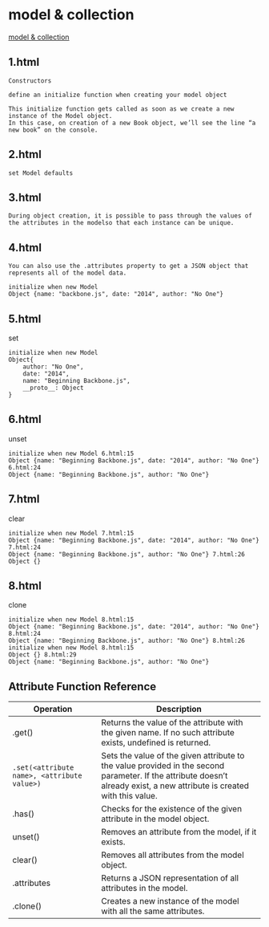 model & collection
==========================

[model & collection](http://techbus.safaribooksonline.com/book/programming/javascript/9781430263340/chapter-4-backbone-view-and-templating-libraries/9781430263340_ch04_xhtml#X2ludGVybmFsX0h0bWxWaWV3P3htbGlkPTk3ODE0MzAyNjMzNDAlMkZzZWMyXzk3ODE0MzAyNjMzNDBfY2gwM194aHRtbCZxdWVyeT0=)

1.html
-------------
```
Constructors

define an initialize function when creating your model object

This initialize function gets called as soon as we create a new instance of the Model object. 
In this case, on creation of a new Book object, we’ll see the line “a new book” on the console.
```

2.html
-------------------

```
set Model defaults
```

3.html
---------
```
During object creation, it is possible to pass through the values of the attributes in the modelso that each instance can be unique.
```
4.html
-----------
```
You can also use the .attributes property to get a JSON object that represents all of the model data.
```
```
initialize when new Model 
Object {name: "backbone.js", date: "2014", author: "No One"}
```
5.html
-----------
set
```
initialize when new Model 
Object{
	author: "No One",
	date: "2014",
	name: "Beginning Backbone.js",
	__proto__: Object
}

````

6.html
------------
unset
```
initialize when new Model 6.html:15
Object {name: "Beginning Backbone.js", date: "2014", author: "No One"} 6.html:24
Object {name: "Beginning Backbone.js", author: "No One"}
```
7.html
-----------
clear
```
initialize when new Model 7.html:15
Object {name: "Beginning Backbone.js", date: "2014", author: "No One"} 7.html:24
Object {name: "Beginning Backbone.js", author: "No One"} 7.html:26
Object {} 
```
8.html
-----------
clone
```
initialize when new Model 8.html:15
Object {name: "Beginning Backbone.js", date: "2014", author: "No One"} 8.html:24
Object {name: "Beginning Backbone.js", author: "No One"} 8.html:26
initialize when new Model 8.html:15
Object {} 8.html:29
Object {name: "Beginning Backbone.js", author: "No One"} 
```

Attribute Function Reference
-------------------------------------

| Operation | Description |
| ---------- | ----------- |
| .get(<attribute name>) | Returns the value of the attribute with the given name. If no such attribute exists, undefined is returned. |
| `.set(<attribute name>, <attribute value>)` | Sets the value of the given attribute to the value provided in the second parameter. If the attribute doesn’t already exist, a new attribute is created with this value. |
| .has(<attribute name>) | Checks for the existence of the given attribute in the model object. |
| unset(<attribute name>) | Removes an attribute from the model, if it exists. |
| clear() | Removes all attributes from the model object. |
| .attributes | Returns a JSON representation of all attributes in the model. |
| .clone() | Creates a new instance of the model with all the same attributes. |